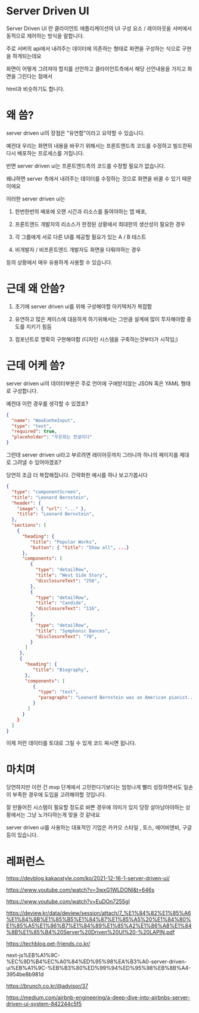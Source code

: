 # Server Driven UI

Server Driven UI 란 클라이언트 애플리케이션의 UI 구성 요소 / 레이아웃을 서버에서 동적으로 제어하는 방식을 말합니다.

주로 서버의 api에서 내려주는 데이터에 의존하는 형태로 화면을 구성하는 식으로 구현을 하게되는데요

화면이 어떻게 그려져야 할지를 선언하고 클라이언트측에서 해당 선언내용을 가지고 화면을 그린다는 점에서

html과 비슷하기도 합니다.

# 왜 씀?

server driven ui의 장점은 "유연함"이라고 요약할 수 있습니다.

예컨대 우리는 화면의 내용을 바꾸기 위해서는 프론트엔드측 코드를 수정하고 빌드한뒤 다시 배포하는 프로세스를 거칩니다.

반면 server driven ui는 프론트엔드측의 코드를 수정할 필요가 없습니다.

왜냐하면 server 측에서 내려주는 데이터를 수정하는 것으로 화면을 바꿀 수 있기 때문이에요

이러한 server driven ui는

1. 한번한번의 배포에 오랜 시간과 리소스를 들여야하는 앱 배포,

2. 프론트엔드 개발자의 리소스가 한정된 상황에서 최대한의 생산성이 필요한 경우

3. 각 그룹에게 서로 다른 UI를 제공할 필요가 있는 A / B 테스트

4. 비개발자 / 비프론트엔드 개발자도 화면을 다뤄야하는 경우

등의 상황에서 매우 유용하게 사용할 수 있습니다.

# 근데 왜 안씀?

1. 초기에 server driven ui를 위해 구성해야할 아키텍처가 복잡함

2. 유연하고 많은 케이스에 대응하게 하기위해서는 그만큼 설계에 많이 투자해야함 중도를 지키기 힘듬

3. 컴포넌트로 명확히 구현해야함 (디자인 시스템을 구축하는것부터가 시작임;)

# 근데 어케 씀?

server driven ui의 데이터부분은 주로 언어에 구애받지않는 JSON 혹은 YAML 형태로 구성합니다.

예컨대 이런 경우를 생각할 수 있겠죠?

```json
{
  "name": "WooEunheInput",
  "type": "text",
  "required": true,
  "placeholder": "우은희는 전설이다"
}
```

그런데 server driven ui라고 부르려면 레이아웃까지 그러니까 하나의 페이지를 제대로 그려낼 수 있어야겠죠?

당연히 조금 더 복잡해집니다. 간략화한 예시를 하나 보고가봅시다

```json
{
  "type": "componentScreen",
  "title": "Leonard Bernstein",
  "header": {
    "image": { "url": "..." },
    "title": "Leonard Bernstein",
  },
  "sections": [
    {
      "heading": {
         "title": "Popular Works",
         "button": { "title": "Show all", ...}
      },
      "components": [
         {
           "type": "detailRow",
           "title": "West Side Story",
           "disclosureText": "258",
         },
         {
           "type": "detailRow",
           "title": "Candide",
           "disclosureText": "116",
         },
         {
           "type": "detailRow",
           "title": "Symphonic Dances",
           "disclosureText": "70",
         }
       ]
     },
     {
       "heading": {
          "title": "Biography",
       },
       "components": [
          {
            "type": "text",
            "paragraphs": "Leonard Bernstein was an American pianist...",
          }
        ]
      }
    }
  ]
}
```

이제 저런 데이터를 토대로 그릴 수 있게 코드 짜시면 됩니다.

# 마치며

당연하지만 이런 건 mvp 단계에서 고민한다기보다는 엄청나게 빨리 성장하면서도 일손이 부족한 경우에 도입을 고려해야할 것입니다.

잘 만들어진 시스템이 필요할 정도로 바쁜 경우에 의미가 있지 당장 살아남아야하는 상황에서는 그냥 노가다하는게 맞을 것 같네요

server driven ui를 사용하는 대표적인 기업은 카카오 스타일 , 토스, 에어비앤비, 구글 등이 있습니다.

# 레퍼런스

https://devblog.kakaostyle.com/ko/2021-12-16-1-server-driven-ui/

https://www.youtube.com/watch?v=3wxG1WLDONI&t=646s

https://www.youtube.com/watch?v=EuDOn7255gI

https://deview.kr/data/deview/session/attach/7_%E1%84%82%E1%85%A6%E1%84%8B%E1%85%B5%E1%84%87%E1%85%A5%20%E1%84%80%E1%85%A5%E1%86%B7%E1%84%89%E1%85%A2%E1%86%A8%E1%84%8B%E1%85%B4%20Server%20Driven%20UI%20-%20LAPIN.pdf

https://techblog.pet-friends.co.kr/

next-js%EB%A1%9C-%EC%9D%B4%EC%A0%84%ED%95%98%EA%B3%A0-server-driven-ui%EB%A1%9C-%EB%B3%80%ED%99%94%ED%95%98%EB%8B%A4-3954be8b981d

https://brunch.co.kr/@advisor/37

https://medium.com/airbnb-engineering/a-deep-dive-into-airbnbs-server-driven-ui-system-842244c5f5
